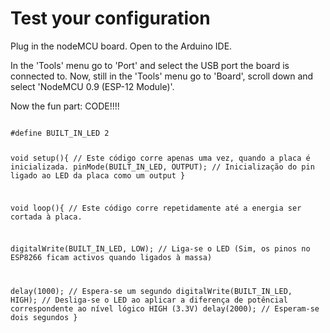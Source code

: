 # Test your configuration

Plug in the nodeMCU board.
Open to the Arduino IDE.

In the 'Tools' menu go to 'Port' and select the USB port the board is connected to.
Now, still in the 'Tools' menu go to 'Board', scroll down and select 'NodeMCU 0.9 (ESP-12 Module)'.

Now the fun part: CODE!!!!

<code>
#define BUILT_IN_LED 2

void setup(){
  // Este código corre apenas uma vez, quando a placa é inicializada.
  pinMode(BUILT_IN_LED, OUTPUT);     // Inicialização do pin ligado ao LED da placa como um output
}


void loop(){
  // Este código corre repetidamente até a energia ser cortada à placa.
  
  digitalWrite(BUILT_IN_LED, LOW);   // Liga-se o LED (Sim, os pinos no ESP8266 ficam activos quando ligados à massa)
  
  delay(1000);                      // Espera-se um segundo
  digitalWrite(BUILT_IN_LED, HIGH);  // Desliga-se o LED ao aplicar a diferença de potêncial correspondente ao nível lógico HIGH (3.3V)
  delay(2000);                      // Esperam-se dois segundos
}
</code>